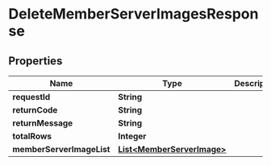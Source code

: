 
# DeleteMemberServerImagesResponse

## Properties
Name | Type | Description | Notes
------------ | ------------- | ------------- | -------------
**requestId** | **String** |  |  [optional]
**returnCode** | **String** |  |  [optional]
**returnMessage** | **String** |  |  [optional]
**totalRows** | **Integer** |  |  [optional]
**memberServerImageList** | [**List&lt;MemberServerImage&gt;**](MemberServerImage.md) |  |  [optional]



